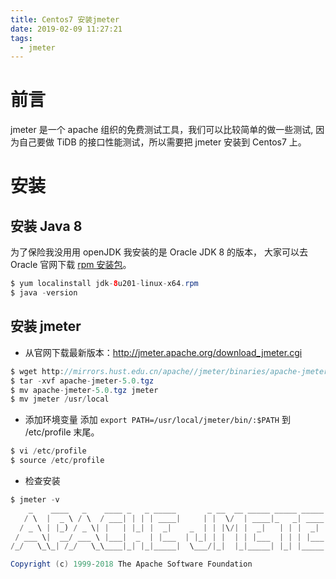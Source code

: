 ```yaml
---
title: Centos7 安装jmeter
date: 2019-02-09 11:27:21
tags:
  - jmeter
---
```


# 前言

jmeter 是一个 apache 组织的免费测试工具，我们可以比较简单的做一些测试, 因为自己要做 TiDB 的接口性能测试，所以需要把 jmeter 安装到 Centos7 上。

# 安装

## 安装 Java 8

为了保险我没用用 openJDK 我安装的是 Oracle JDK 8 的版本， 大家可以去 Oracle 官网下载 [rpm 安装包](https://www.oracle.com/technetwork/java/javase/downloads/jdk8-downloads-2133151.html)。

```java
$ yum localinstall jdk-8u201-linux-x64.rpm
$ java -version
```

## 安装 jmeter

- 从官网下载最新版本：http://jmeter.apache.org/download_jmeter.cgi

```java
$ wget http://mirrors.hust.edu.cn/apache//jmeter/binaries/apache-jmeter-5.0.tgz
$ tar -xvf apache-jmeter-5.0.tgz
$ mv apache-jmeter-5.0.tgz jmeter
$ mv jmeter /usr/local
```

- 添加环境变量
  添加 `export PATH=/usr/local/jmeter/bin/:$PATH` 到 /etc/profile 末尾。

```java
$ vi /etc/profile
$ source /etc/profile
```

- 检查安装

```java
$ jmeter -v
    _    ____   _    ____ _   _ _____       _ __  __ _____ _____ _____ ____
   / \  |  _ \ / \  / ___| | | | ____|     | |  \/  | ____|_   _| ____|  _ \
  / _ \ | |_) / _ \| |   | |_| |  _|    _  | | |\/| |  _|   | | |  _| | |_) |
 / ___ \|  __/ ___ \ |___|  _  | |___  | |_| | |  | | |___  | | | |___|  _ <
/_/   \_\_| /_/   \_\____|_| |_|_____|  \___/|_|  |_|_____| |_| |_____|_| \_\ 5.0 r1840935

Copyright (c) 1999-2018 The Apache Software Foundation
```
